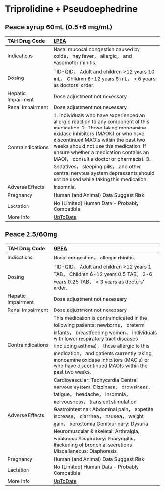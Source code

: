 # Triprolidine + Pseudoephedrine

## Peace syrup 60mL (0.5+6 mg/mL)

| TAH Drug Code      | [LPEA](https://www.tahsda.org.tw/drugs/hissearch.php?drug_code=LPEA)                                                                                                                                                                                                                                                                                                                                                                                        |
|:-------------------|:------------------------------------------------------------------------------------------------------------------------------------------------------------------------------------------------------------------------------------------------------------------------------------------------------------------------------------------------------------------------------------------------------------------------------------------------------------|
| Indications        | Nasal mucosal congestion caused by colds， hay fever， allergic， and vasomotor rhinitis.                                                                                                                                                                                                                                                                                                                                                                   |
| Dosing             | TID-QID， Adult and children >12 years 10 mL， Children 6-12 years 5 mL， < 6 years as doctors' order.                                                                                                                                                                                                                                                                                                                                                      |
| Hepatic Impairment | Dose adjustment not necessary                                                                                                                                                                                                                                                                                                                                                                                                                               |
| Renal Impairment   | Dose adjustment not necessary                                                                                                                                                                                                                                                                                                                                                                                                                               |
| Contraindications  | 1. Individuals who have experienced an allergic reaction to any component of this medication. 2. Those taking monoamine oxidase inhibitors (MAOIs) or who have discontinued MAOIs within the past two weeks should not use this medication. If unsure whether a medication contains an MAOI， consult a doctor or pharmacist. 3. Sedatives， sleeping pills， and other central nervous system depressants should not be used while taking this medication. |
| Adverse Effects    | Insomnia.                                                                                                                                                                                                                                                                                                                                                                                                                                                   |
| Pregnancy          | Human (and Animal) Data Suggest Risk                                                                                                                                                                                                                                                                                                                                                                                                                        |
| Lactation          | No (Limited) Human Data - Probably Compatible                                                                                                                                                                                                                                                                                                                                                                                                               |
| More Info          | [UpToDate](https://www.uptodate.com/contents/triprolidine-and-pseudoephedrine-drug-information)                                                                                                                                                                                                                                                                                                                                                             |

## Peace 2.5/60mg

| TAH Drug Code      | [OPEA](https://www.tahsda.org.tw/drugs/hissearch.php?drug_code=OPEA)                                                                                                                                                                                                                                                                                                                                                 |
|:-------------------|:---------------------------------------------------------------------------------------------------------------------------------------------------------------------------------------------------------------------------------------------------------------------------------------------------------------------------------------------------------------------------------------------------------------------|
| Indications        | Nasal congestion， allergic rhinitis.                                                                                                                                                                                                                                                                                                                                                                                |
| Dosing             | TID-QID， Adult and children >12 years 1 TAB， Children 6-12 years 0.5 TAB， 3-6 years 0.25 TAB， < 3 years as doctors' order.                                                                                                                                                                                                                                                                                       |
| Hepatic Impairment | Dose adjustment not necessary                                                                                                                                                                                                                                                                                                                                                                                        |
| Renal Impairment   | Dose adjustment not necessary                                                                                                                                                                                                                                                                                                                                                                                        |
| Contraindications  | This medication is contraindicated in the following patients: newborns， preterm infants， breastfeeding women， individuals with lower respiratory tract diseases (including asthma)， those allergic to this medication， and patients currently taking monoamine oxidase inhibitors (MAOIs) or who have discontinued MAOIs within the past two weeks.                                                             |
| Adverse Effects    | Cardiovascular: Tachycardia Central nervous system: Dizziness， drowsiness， fatigue， headache， insomnia， nervousness， transient stimulation Gastrointestinal: Abdominal pain， appetite increase， diarrhea， nausea， weight gain， xerostomia Genitourinary: Dysuria Neuromuscular & skeletal: Arthralgia， weakness Respiratory: Pharyngitis， thickening of bronchial secretions Miscellaneous: Diaphoresis |
| Pregnancy          | Human (and Animal) Data Suggest Risk                                                                                                                                                                                                                                                                                                                                                                                 |
| Lactation          | No (Limited) Human Data - Probably Compatible                                                                                                                                                                                                                                                                                                                                                                        |
| More Info          | [UpToDate](https://www.uptodate.com/contents/triprolidine-and-pseudoephedrine-drug-information)                                                                                                                                                                                                                                                                                                                      |

